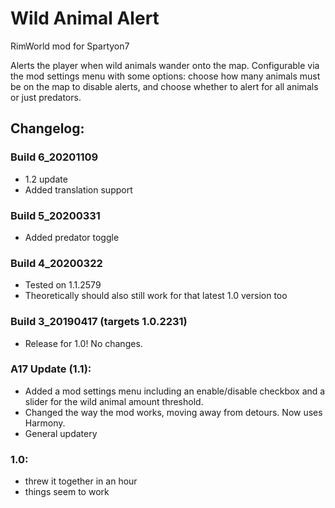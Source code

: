 # Wild Animal Alert
RimWorld mod for Spartyon7

Alerts the player when wild animals wander onto the map. Configurable via the mod settings menu with some options: choose how many animals must be on the map to disable alerts, and choose whether to alert for all animals or just predators.

## Changelog:

### Build 6_20201109
* 1.2 update
* Added translation support

### Build 5_20200331
* Added predator toggle

### Build 4_20200322
* Tested on 1.1.2579
* Theoretically should also still work for that latest 1.0 version too

### Build 3_20190417 (targets 1.0.2231)
* Release for 1.0! No changes.

### A17 Update (1.1):
* Added a mod settings menu including an enable/disable checkbox and a slider for the wild animal amount threshold.
* Changed the way the mod works, moving away from detours. Now uses Harmony.
* General updatery

### 1.0:
* threw it together in an hour
* things seem to work
